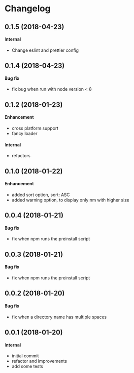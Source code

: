 # Changelog

<!--
## Next
#### Enhancement
#### Bug fix
#### Internal
-->

## 0.1.5 (2018-04-23)

#### Internal

* Change eslint and prettier config

## 0.1.4 (2018-04-23)

#### Bug fix

* fix bug when run with node version < 8

## 0.1.2 (2018-01-23)

#### Enhancement

* cross platform support
* fancy loader

#### Internal

* refactors

## 0.1.0 (2018-01-22)

#### Enhancement

* added sort option, sort: ASC
* added warning option, to display only nm with higher size

## 0.0.4 (2018-01-21)

#### Bug fix

* fix when npm runs the preinstall script

## 0.0.3 (2018-01-21)

#### Bug fix

* fix when npm runs the preinstall script

## 0.0.2 (2018-01-20)

#### Bug fix

* fix when a directory name has multiple spaces

## 0.0.1 (2018-01-20)

#### Internal

* initial commit
* refactor and improvements
* add some tests
